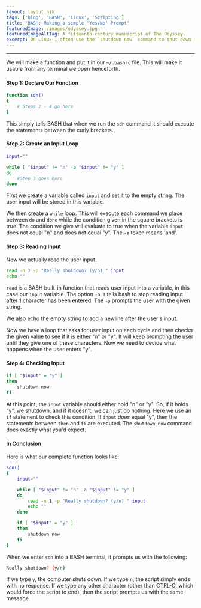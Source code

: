 ```yaml
---
layout: layout.njk
tags: ['blog', 'BASH', 'Linux', 'Scripting']
title: "BASH: Making a simple 'Yes/No' Prompt"
featuredImage: /images/odyssey.jpg
featuredImageAltTag: A fifteenth-century manuscript of The Odyssey.
excerpt: On Linux I often use the `shutdown now` command to shut down my computer, so I thought I would alias it to `sdn`. However, I was concerned that it might be too easy to accidentally type these three characters and end up losing unsaved work, so I decided to implement a prompt to confirm the shutdown. In this article we shall be looking at how I implemented this with a simple BASH script.
---
```


<!-- @EXCERPT:  -->

<!-- @CATEGORIES: BASH, Linux, Scripting -->
---

We will make a function and put it in our `~/.bashrc` file. This will make it usable from any terminal we open henceforth.

#### Step 1: Declare Our Function
```bash
function sdn()
{
    # Steps 2 - 4 go here
}
```

This simply tells BASH that when we run the `sdn` command it should execute the statements between the curly brackets.

#### Step 2: Create an Input Loop

```bash
input=""

while [ "$input" != "n" -a "$input" != "y" ]
do
    #Step 3 goes here
done
```

First we create a variable called `input` and set it to the empty string. The user input will be stored in this variable.

We then create a `while` loop. This will execute each command we place between `do` and `done` while the condition given in the square brackets is true. The condition we give will evaluate to true when the variable `input` does not equal "n" and does not equal "y". The `-a` token means 'and'.

#### Step 3: Reading Input

Now we actually read the user input.

```bash
read -n 1 -p "Really shutdown? (y/n) " input
echo ""
```

`read` is a BASH built-in function that reads user input into a variable, in this case our `input` variable. The option `-n 1` tells bash to stop reading input after 1 character has been entered. The `-p` prompts the user with the given string.

We also echo the empty string to add a newline after the user's input.

Now we have a loop that asks for user input on each cycle and then checks the given value to see if it is either "n" or "y". It will keep prompting the user until they give one of these characters. Now we need to decide what happens when the user enters "y".

#### Step 4: Checking Input

```bash
if [ "$input" = "y" ]
then
    shutdown now
fi
```

At this point, the `input` variable should either hold "n" or "y". So, if it holds "y", we shutdown, and if it doesn't, we can just do nothing. Here we use an `if` statement to check this condition. If `input` *does* equal "y", then the statements between `then` and `fi` are executed. The `shutdown now` command does exactly what you'd expect.

#### In Conclusion

Here is what our complete function looks like:

```bash
sdn()
{
    input=""

    while [ "$input" != "n" -a "$input" != "y" ]
    do
        read -n 1 -p "Really shutdown? (y/n) " input
        echo ""
    done

    if [ "$input" = "y" ]
    then
        shutdown now
    fi
}
```

When we enter `sdn` into a BASH terminal, it prompts us with the following:

```bash
Really shutdown? (y/n)
```

If we type `y`, the computer shuts down. If we type `n`, the script simply ends with no response. If we type any other character (other than CTRL-C, which would force the script to end), then the script prompts us with the same message.

